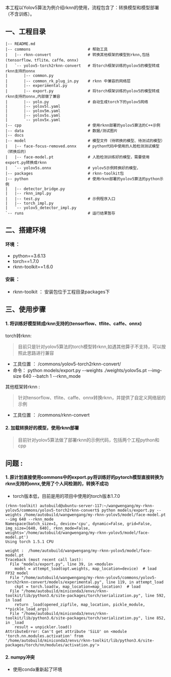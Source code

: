 本工程以Yolov5算法为例介绍rknn的使用，流程包含了：转换模型和模型部署（不含训练）。

## 一、工程目录
```text
|-- README.md
|-- commons                         # 帮助工具
|   |-- rknn-convert                # 转换其他框架的模型到rknn,包括(tensorflow、tflite、caffe、onnx)
|   `-- yolov5-torch2rknn-convert   # 将torch框架训练的yolov5的模型转成rknn支持的onnx
|       |-- common.py
|       |-- common_rk_plug_in.py    # rknn 中兼容的网络层
|       |-- experimental.py
|       |-- export.py               # 将torch框架训练的yolov5的模型转成rknn支持的onnx,内部做了兼容
|       |-- yolo.py                 # 自动生成torch下的yolov5网络
|       |-- yolov5l.yaml 
|       |-- yolov5m.yaml
|       |-- yolov5s.yaml
|       `-- yolov5x.yaml
|-- cpp                             # 使用rknn部署的yolov5算法的C++示例
|-- data                            # 数据/测试图片
|-- docs
|-- model                           # 模型文件（待转换的模型、待测试的模型）
|   |-- face-focus-removed.onnx     # python代码中使用的人脸检测测试模型（转换后的）
|   |-- face-model.pt               # 人脸检测训练好的模型，需要使用export.py转换成rknn
|   `-- yolov5s.onnx                # yolov5示例转换好的模型，
|-- packages                        # rknn-toolkit包
|-- python                          # 使用rknn部署的yolov5算法的python示例
|   |-- detector_bridge.py
|   |-- rknn_impl.py
|   |-- test.py                     # 示例程序入口
|   |-- torch_impl.py
|   `-- yolov5_detector_impl.py
`-- runs                            # 运行结果暂存
```

## 二、搭建环境
#### 环境 ：
- python==3.6.13
- torch==1.7.0
- rknn-toolkit==1.6.0

#### 安装 ：
- rknn-toolkit ： 安装包位于工程目录packages下

## 三、使用步骤
#### 1. 将训练好模型转成rknn支持的(tensorflow、tflite、caffe、onnx)
torch转rknn: 
> 目前只是针对yolov5算法的torch模型转rknn,如遇其他算子不支持，可以按照此思路进行兼容

- 工具位置 ： /commons/yolov5-torch2rknn-convert/
- 命令： python models/export.py --weights ./weights/yolov5s.pt --img-size 640 --batch 1 --rknn_mode

其他框架转rknn :
> 针对tensorflow、tflite、caffe、onnx转换rknn，并提供了自定义网络层的示例

- 工具位置 ： /commons/rknn-convert

#### 2. 加载转换好的模型，使用rknn部署
> 目前针对yolov5算法做了部署rknn的示例代码，包括两个工程python和cpp

## 问题 : 
#### 1. 原计划直接使用commons中的export.py将训练好的pytorch模型直接转换为rknn支持的onnx,使用了个人间检测的，转换不成功
- torch版本低，目前是用的项目中使用的torch版本1.7.0

```
(rknn-toolkit) autobuild@ubuntu-server-117:~/wangwengang/my-rknn-yolov5/commons/yolov5-torch2rknn-convert$ python models/export.py --weights /home/autobuild/wangwengang/my-rknn-yolov5/model/face-model.pt --img 640 --rknn_mode
Namespace(batch_size=1, device='cpu', dynamic=False, grid=False, img_size=[640, 640], rknn_mode=False, weights='/home/autobuild/wangwengang/my-rknn-yolov5/model/face-model.pt')
Using torch 1.5.1 CPU

weight :  /home/autobuild/wangwengang/my-rknn-yolov5/model/face-model.pt
Traceback (most recent call last):
  File "models/export.py", line 39, in <module>
    model = attempt_load(opt.weights, map_location=device)  # load FP32 model
  File "/home/autobuild/wangwengang/my-rknn-yolov5/commons/yolov5-torch2rknn-convert/models/experimental.py", line 119, in attempt_load
    ckpt = torch.load(w, map_location=map_location)  # load
  File "/home/autobuild/miniconda3/envs/rknn-toolkit/lib/python3.6/site-packages/torch/serialization.py", line 592, in load
    return _load(opened_zipfile, map_location, pickle_module, **pickle_load_args)
  File "/home/autobuild/miniconda3/envs/rknn-toolkit/lib/python3.6/site-packages/torch/serialization.py", line 852, in _load
    result = unpickler.load()
AttributeError: Can't get attribute 'SiLU' on <module 'torch.nn.modules.activation' from '/home/autobuild/miniconda3/envs/rknn-toolkit/lib/python3.6/site-packages/torch/nn/modules/activation.py'>
```
#### 2. numpy冲突
- 使用conda重新起了环境
